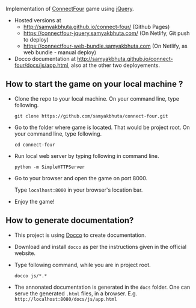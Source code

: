 Implementation of [ConnectFour](http://en.wikipedia.org/wiki/Connect_Four) game using [jQuery](https://jquery.com/).

* Hosted versions at
  *  http://samyakbhuta.github.io/connect-four/ (Github Pages)
  *  https://connectfour-jquery.samyakbhuta.com/ (On Netlify, Git push to deploy)
  *  https://connectfour-web-bundle.samyakbhuta.com (On Netlify, as web bundle - manual deploy)
* Docco documentation at http://samyakbhuta.github.io/connect-four/docs/js/app.html, also at the other two deployements.

## How to start the game on your local machine ?
 * Clone the repo to your local machine. On your command line, type following.

    ```git clone https://github.com/samyakbhuta/connect-four.git```
 * Go to the folder where game is located. That would be project root. On your command line, type following.

    ```cd connect-four```
 * Run local web server by typing following in command line.

    ```python -m SimpleHTTPServer```
 * Go to your browser and open the game on port 8000.  

    Type ```localhost:8000``` in your browser's location bar.
 * Enjoy the game!

## How to generate documentation?

 * This project is using [Docco](http://ashkenas.com/docco/) to create documentation.

 * Download and install `docco` as per the instructions given in the official website.

 * Type following command, while you are in project root.

   ```docco js/*.*```

 * The annonated documentation is generated in the `docs` folder. One can serve the generated `.html` files, in a browser. E.g. `http://localhost:8080/docs/js/app.html`

